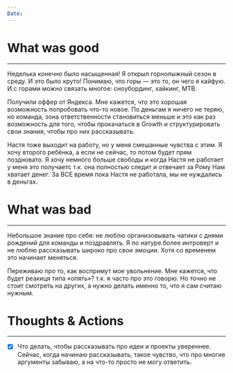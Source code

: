 ```yaml
---
Date:
---
```



# What was good 
---
Неделька конечно было насыщенная! 
Я открыл горнолыжный сезон в среду. И это было круто! Понимаю, что горы — это то, он чего я кайфую. И с горами можно связать многое: сноубординг, хайкинг, MTB. 

Получили оффер от Яндекса. Мне кажется, что это хорошая возможность попробовать что-то новое. По деньгам я ничего не теряю, но команда, зона ответственности становиться меньше и это как раз возможность для того, чтобы прокачаться в Growth и структурировать свои знания, чтобы про них рассказывать. 

Настя тоже выходит на работу, но у меня смешанные чувства с этим.
Я хочу второго ребёнка, а если не сейчас, то потом будет прям поздновато. 
Я хочу немного больше свободы и когда Настя не работает у меня это получаетс т.к. она полностью следит и отвечает за Рому
Нам хватает денег. За ВСЕ время пока Настя не работала, мы не нуждались в деньгах. 
# What was bad
---
Небольшое знание про себя: не люблю организовывать чатики с днями рождений для команды и поздравлять. Я по натуре более интроверт и не люблю рассказывать широко про свои эмоции. Хотя со временем это начинает меняться. 

Переживаю про то, как воспримут мое увольнение. Мне кажется, что будет реакиця типа «опять»? т.к. я часто про это говорю. Но точно не стоит смотреть на других, а нужно делать именно то, что я сам считаю нужным. 

# Thoughts & Actions
--- 
- [x] Что делать, чтобы рассказывать про идеи и проекты увереннее. Сейчас, когда начинаю рассказывать, такое чувство, что про многие аргументы забываю, а на что-то просто не могу ответить.